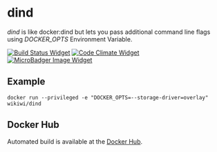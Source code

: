 # dind
_dind_ is like docker:dind but lets you pass additional command line flags using *DOCKER_OPTS* Environment Variable.

[![Build Status Widget]][Build Status] [![Code Climate Widget]][Code Climate] [![MicroBadger Image Widget]][MicroBadger URL]

[Build Status]: https://travis-ci.org/wikiwi/dind
[Build Status Widget]: https://travis-ci.org/wikiwi/dind.svg?branch=master
[Code Climate]: https://codeclimate.com/github/wikiwi/dind
[Code Climate Widget]: https://codeclimate.com/github/wikiwi/dind/badges/gpa.svg
[MicroBadger URL]: http://microbadger.com/#/images/wikiwi/dind
[MicroBadger Image Widget]: https://images.microbadger.com/badges/image/wikiwi/dind.svg

## Example

    docker run --privileged -e "DOCKER_OPTS=--storage-driver=overlay" wikiwi/dind

## Docker Hub
Automated build is available at the [Docker Hub](https://hub.docker.com/r/wikiwi/dind).
